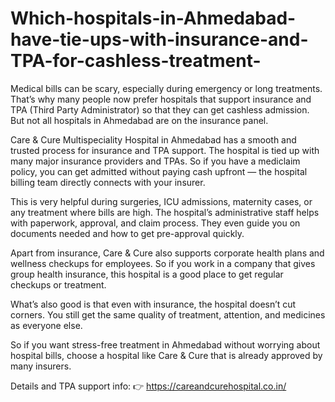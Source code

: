 # Which-hospitals-in-Ahmedabad-have-tie-ups-with-insurance-and-TPA-for-cashless-treatment-

Medical bills can be scary, especially during emergency or long treatments. That’s why many people now prefer hospitals that support insurance and TPA (Third Party Administrator) so that they can get cashless admission. But not all hospitals in Ahmedabad are on the insurance panel.

Care & Cure Multispeciality Hospital in Ahmedabad has a smooth and trusted process for insurance and TPA support. The hospital is tied up with many major insurance providers and TPAs. So if you have a mediclaim policy, you can get admitted without paying cash upfront — the hospital billing team directly connects with your insurer.

This is very helpful during surgeries, ICU admissions, maternity cases, or any treatment where bills are high. The hospital’s administrative staff helps with paperwork, approval, and claim process. They even guide you on documents needed and how to get pre-approval quickly.

Apart from insurance, Care & Cure also supports corporate health plans and wellness checkups for employees. So if you work in a company that gives group health insurance, this hospital is a good place to get regular checkups or treatment.

What’s also good is that even with insurance, the hospital doesn’t cut corners. You still get the same quality of treatment, attention, and medicines as everyone else.

So if you want stress-free treatment in Ahmedabad without worrying about hospital bills, choose a hospital like Care & Cure that is already approved by many insurers.

Details and TPA support info:
👉 https://careandcurehospital.co.in/
